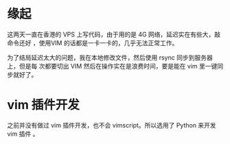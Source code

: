 # 缘起

<!--
ID: c55b4e74-ee20-4246-b77e-e795d828993e
Status: draft
Date: 2018-07-15T04:56:00
Modified: 2020-05-16T11:18:23
wp_id: 736
-->

这两天一直在香港的 VPS 上写代码，由于用的是 4G 网络，延迟实在有些大，敲命令还好
，使用VIM 的话都是一卡一卡的，几乎无法正常工作。

为了结局延迟太大的问题，我在本地修改文件，然后使用 rsync 同步到服务器上，但是每
次都要切出 VIM 然后在操作实在是浪费时间，要是能在 vim 里一键同步就好了。

# vim 插件开发

之前并没有做过 vim 插件开发，也不会 vimscript。所以选用了 Python 来开发 vim 插件
。